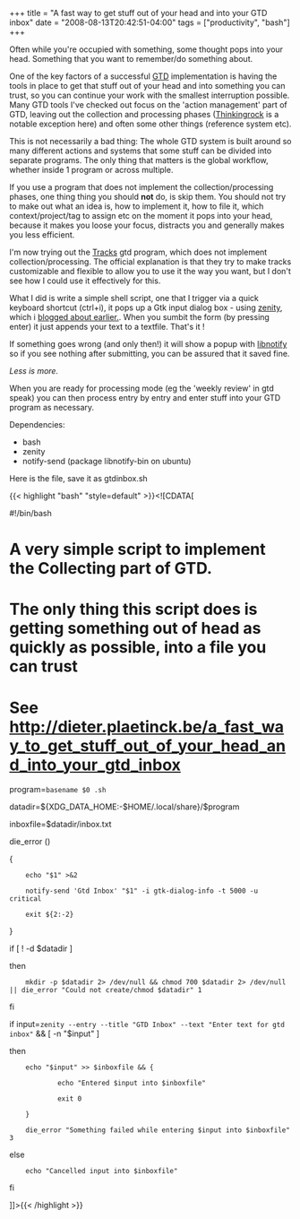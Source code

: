 +++
title = "A fast way to get stuff out of your head and into your GTD inbox"
date = "2008-08-13T20:42:51-04:00"
tags = ["productivity", "bash"]
+++
<p>Often while you're occupied with something, some thought pops into your head.  Something that you want to remember/do something about.<!--more--><br />

One of the key factors of a successful <a href="http://en.wikipedia.org/wiki/Getting_Things_Done">GTD</a> implementation is having the tools in place to get that stuff out of your head and into something you can trust, so you can continue your work with the smallest interruption possible.  Many GTD tools I've checked out focus on the 'action management' part of GTD, leaving out the collection and processing phases (<a href="http://www.thinkingrock.com.au/">Thinkingrock</a> is a notable exception here) and often some other things (reference system etc).</p>

<p>This is not necessarily a bad thing:  The whole GTD system is built around so many different actions and systems that some stuff can be divided into separate programs.  The only thing that matters is the global workflow, whether inside 1 program or across multiple.</p>

<p>If you use a program that does not implement the collection/processing phases, one thing thing you should <strong>not</strong> do, is skip them. You should not try to make out what an idea is, how to implement it, how to file it, which context/project/tag to assign etc on the moment it pops into your head, because it makes you loose your focus, distracts you and generally makes you less efficient.</p>

<p>I'm now trying out the <a href="http://www.rousette.org.uk/projects">Tracks</a> gtd program, which does not implement collection/processing.  The official explanation is that they try to make tracks customizable and flexible to allow you to use it the way you want, but I don't see how I could use it effectively for this.  </p>

<p>What I did is write a simple shell script, one that I trigger via a quick keyboard shortcut (ctrl+i), it pops up a Gtk input dialog box - using <a href="http://live.gnome.org/Zenity">zenity</a>, which i <a href="/gtk_dialogs_for_shell_scripts_with_zenity_and_the_ask-pass_gui_tools_for_ssh-add">blogged about earlier.</a>.  When you sumbit the form (by pressing enter) it just appends your text to a textfile.  That's it !<br />

If something goes wrong (and only then!) it will show a popup with <a href="http://www.galago-project.org">libnotify</a> so if you see nothing after submitting, you can be assured that it saved fine.<br />

  <i>Less is more.</i></p>

<p>When you are ready for processing mode (eg the 'weekly review' in gtd speak) you can then process entry by entry and enter stuff into your GTD program as necessary.</p>

<p>Dependencies:</p>

<ul>

<li>bash</li>

<li>zenity</li>

<li>notify-send (package libnotify-bin on ubuntu)</li>

</ul>

<p>Here is the file, save it as gtdinbox.sh</p>

{{< highlight "bash" "style=default" >}}<![CDATA[

#!/bin/bash



# A very simple script to implement the Collecting part of GTD.

# The only thing this script does is getting something out of head as quickly as possible, into a file you can trust

# See http://dieter.plaetinck.be/a_fast_way_to_get_stuff_out_of_your_head_and_into_your_gtd_inbox



program=`basename $0 .sh`

datadir=${XDG_DATA_HOME:-$HOME/.local/share}/$program

inboxfile=$datadir/inbox.txt



die_error ()

{

        echo "$1" >&2

        notify-send 'Gtd Inbox' "$1" -i gtk-dialog-info -t 5000 -u critical

        exit ${2:-2}

}



if [ ! -d $datadir ]

then

        mkdir -p $datadir 2> /dev/null && chmod 700 $datadir 2> /dev/null || die_error "Could not create/chmod $datadir" 1

fi



if input=`zenity --entry --title "GTD Inbox" --text "Enter text for gtd inbox"` && [ -n "$input" ]

then

        echo "$input" >> $inboxfile && {

                echo "Entered $input into $inboxfile"

                exit 0

        }

        die_error "Something failed while entering $input into $inboxfile" 3

else

        echo "Cancelled input into $inboxfile"

fi

]]>{{< /highlight >}}
